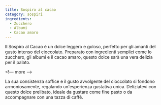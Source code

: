 ```yaml
---
title: Sospiro al cacao
category: sospiri
ingredients:
  - Zucchero
  - Albumi
  - Cacao amaro
---
```

Il Sospiro al Cacao è un dolce leggero e goloso, perfetto per gli amanti del gusto intenso del cioccolato. Preparato con ingredienti semplici come lo zucchero, gli albumi e il cacao amaro, questo dolce sarà una vera delizia per il palato.

<!— more —>

La sua consistenza soffice e il gusto avvolgente del cioccolato si fondono armoniosamente, regalando un'esperienza gustativa unica. Deliziatevi con questo dolce prelibato, ideale da gustare come fine pasto o da accompagnare con una tazza di caffè.